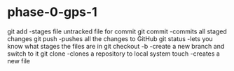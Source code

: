 # phase-0-gps-1

git add
  -stages file untracked file for commit
git commit
  -commits all staged changes
git push
  -pushes all the changes to GitHub
git status
  -lets you know what stages the files are in
git checkout -b
  -create a new branch and switch to it
git clone
  -clones a repository to local system
touch 
  -creates a new file
  
